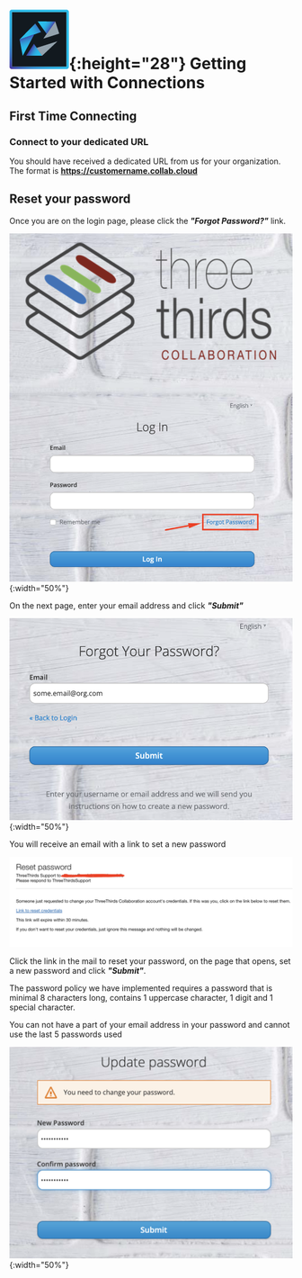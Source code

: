 # ![ConnectionsLogo](/assets/images/HCL_Connection_Master.png){:height="28"}  Getting Started with Connections

## First Time Connecting

### Connect to your dedicated URL

You should have received a dedicated URL from us for your organization.
The format is **https://customername.collab.cloud**

## Reset your password

Once you are on the login page, please click the **_"Forgot Password?"_** link.

![Reset Password](/assets/images/screen-shots/connections/reset_password_link.png){:width="50%"}

On the next page, enter your email address and click **_"Submit"_**

![Submit Request](/assets/images/screen-shots/connections/request_password.png){:width="50%"}

You will receive an email with a link to set a new password

![Reset Mail](/assets/images/screen-shots/connections/reset_mail.png)

Click the link in the mail to reset your password, on the page that opens, set a new password and click **_"Submit"_**.

The password policy we have implemented requires a password that is minimal 8 characters long, contains 1 uppercase character, 1 digit and 1 special character.

You can not have a part of your email address in your password and cannot use the last 5 passwords used

![update_password](/assets/images/screen-shots/connections/update_password.png){:width="50%"}
